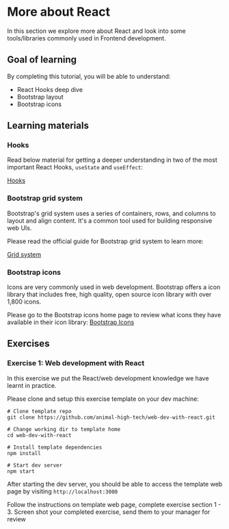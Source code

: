 # More about React
In this section we explore more about React and look into some tools/libraries commonly used in Frontend development.

## Goal of learning
By completing this tutorial, you will be able to understand:
- React Hooks deep dive
- Bootstrap layout
- Bootstrap icons


## Learning materials
### Hooks
Read below material for getting a deeper understanding in two of the most important React Hooks, `useState` and `useEffect`:

[Hooks](https://www.codecademy.com/learn/react-101/modules/react-hooks-u/cheatsheet)

### Bootstrap grid system
Bootstrap's grid system uses a series of containers, rows, and columns to layout and align content. It's a common tool used for building responsive web UIs.

Please read the official guide for Bootstrap grid system to learn more:

[Grid system](https://getbootstrap.com/docs/5.3/layout/grid/)

### Bootstrap icons
Icons are very commonly used in web development. Bootstrap offers a icon library that includes free, high quality, open source icon library with over 1,800 icons.

Please go to the Bootstrap icons home page to review what icons they have available in their icon library:
[Bootstrap Icons](https://icons.getbootstrap.com/)

## Exercises

### Exercise 1: Web development with React
In this exercise we put the React/web development knowledge we have learnt in practice.

Please clone and setup this exercise template on your dev machine:

```
# Clone template repo
git clone https://github.com/animal-high-tech/web-dev-with-react.git

# Change working dir to template home
cd web-dev-with-react

# Install template dependencies
npm install

# Start dev server
npm start
```

After starting the dev server, you should be able to access the template web page by visiting `http://localhost:3000`

Follow the instructions on template web page, complete exercise section 1 - 3. Screen shot your completed exercise, send them to your manager for review